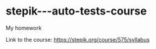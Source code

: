 # stepik---auto-tests-course
My homework

Link to the course: https://stepik.org/course/575/syllabus

 
